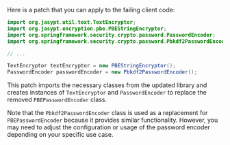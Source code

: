 Here is a patch that you can apply to the failing client code:

```java
import org.jasypt.util.text.TextEncryptor;
import org.jasypt.encryption.pbe.PBEStringEncryptor;
import org.springframework.security.crypto.password.PasswordEncoder;
import org.springframework.security.crypto.password.Pbkdf2PasswordEncoder;

// ...

TextEncryptor textEncryptor = new PBEStringEncryptor();
PasswordEncoder passwordEncoder = new Pbkdf2PasswordEncoder();
```

This patch imports the necessary classes from the updated library and creates instances of `TextEncryptor` and `PasswordEncoder` to replace the removed `PBEPasswordEncoder` class.

Note that the `Pbkdf2PasswordEncoder` class is used as a replacement for `PBEPasswordEncoder` because it provides similar functionality. However, you may need to adjust the configuration or usage of the password encoder depending on your specific use case.